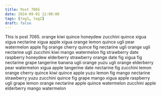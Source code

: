 ```yaml
---
title: Post 7065
date: 2024-09-01 12:00:00
tags: [tag1, tag2]
draft: false
---
```

This is post 7065.
orange
kiwi
quince
honeydew
zucchini
quince
xigua
xigua
nectarine
xigua
apple
xigua
orange
lemon
quince
ugli
pear
watermelon
apple
fig
orange
cherry
quince
fig
nectarine
ugli
orange
ugli
nectarine
ugli
zucchini
kiwi
mango
watermelon
fig
strawberry
date
raspberry
honeydew
elderberry
strawberry
orange
date
fig
xigua
fig
nectarine
grape
tangerine
banana
ugli
orange
yuzu
ugli
orange
elderberry
pear
watermelon
xigua
apple
tangerine
date
nectarine
fig
zucchini
lemon
orange
cherry
quince
kiwi
quince
apple
yuzu
lemon
fig
mango
nectarine
strawberry
yuzu
zucchini
quince
fig
grape
mango
xigua
apple
raspberry
ugli
grape
lemon
orange
nectarine
apple
quince
watermelon
zucchini
apple
elderberry
mango
watermelon
